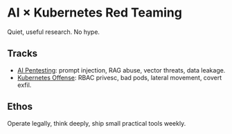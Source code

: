 # AI × Kubernetes Red Teaming

Quiet, useful research. No hype.

## Tracks
- [AI Pentesting](ai/index.md): prompt injection, RAG abuse, vector threats, data leakage.
- [Kubernetes Offense](k8s/index.md): RBAC privesc, bad pods, lateral movement, covert exfil.

## Ethos
Operate legally, think deeply, ship small practical tools weekly.
